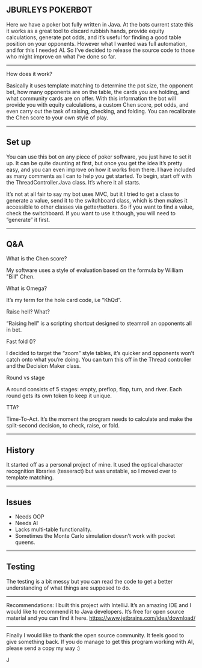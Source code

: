 JBURLEYS POKERBOT
-----------------
Here we have a poker bot fully written in Java. At the bots current state this it works as a great tool to discard rubbish hands, provide equity calculations, generate pot odds, and it’s useful for finding a good table position on your opponents. However what I wanted was full automation, and for this I needed AI. So I’ve decided to release the source code to those who might improve on what I’ve done so far.

------------------
How does it work?

Basically it uses template matching to determine the pot size, the opponent bet, how many opponents are on the table, the cards you are holding, and what community cards are on offer.
With this information the bot will provide you with equity calculations, a custom Chen score, pot odds, and even carry out the task of raising, checking, and folding. 
You can recalibrate the Chen score to your own style of play.

------------------
Set up
------------------
You can use this bot on any piece of poker software, you just have to set it up. It can be quite daunting at first, but once you get the idea it’s pretty easy, and you can even improve on how it works from there. I have included as many comments as I can to help you get started. To begin, start off with the ThreadController.Java class. It’s where it all starts.

It’s not at all fair to say my bot uses MVC, but it I tried to get a class to generate a value, send it to the switchboard class, which is then makes it accessible to other classes via getter/setters. So if you want to find a value, check the switchboard. If you want to use it though, you will need to “generate” it first.

------------------
Q&A
------------------
 What is the Chen score?

My software uses a style of evaluation based on the formula by William "Bill" Chen.

 What is Omega?

It’s my term for the hole card code, i.e “KhQd”. 

 Raise hell? What?

“Raising hell” is a scripting shortcut designed to steamroll an opponents all in bet.
 
 Fast fold ()?

I decided to target the “zoom” style tables, it’s quicker and opponents won’t catch onto what you’re doing. You can turn this off in the Thread controller and the Decision Maker class.

 Round vs stage

A round consists of 5 stages: empty, preflop, flop, turn, and river. Each round gets its own token to keep it unique.

 TTA?

Time-To-Act. It’s the moment the program needs to calculate and make the split-second decision, to check, raise, or fold. 

------------------
History
------------------
It started off as a personal project of mine. It used the optical character recognition libraries (tesseract) but was unstable, so I moved over to template matching.

------------------
Issues
------------------
- Needs OOP
- Needs AI
- Lacks multi-table functionality.
- Sometimes the Monte Carlo simulation doesn’t work with pocket queens.

------------------
Testing
------------------
The testing is a bit messy but you can read the code to get a better understanding of what things are supposed to do.

------------------
Recommendations:
I built this project with IntelliJ. It’s an amazing IDE and I would like to recommend it to Java developers. It’s free for open source material and you can find it here.
https://www.jetbrains.com/idea/download/
__________________________________________________________________________________

Finally I would like to thank the open source community.  It feels good to give something back. 
If you do manage to get this program working with AI, please send a copy my way :)

J


